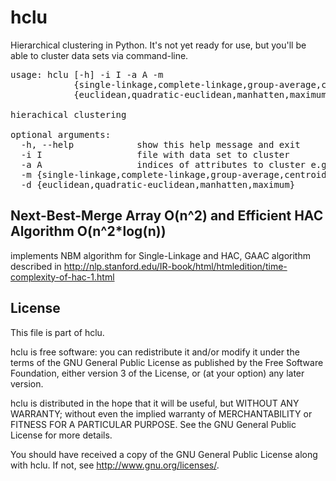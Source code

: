 # hclu 

Hierarchical clustering in Python. It's not yet ready for use, but you'll be able to cluster data sets via command-line.

<pre>
usage: hclu [-h] -i I -a A -m
            {single-linkage,complete-linkage,group-average,centroid} -d
            {euclidean,quadratic-euclidean,manhatten,maximum}

hierachical clustering

optional arguments:
  -h, --help            show this help message and exit
  -i I                  file with data set to cluster
  -a A                  indices of attributes to cluster e.g. 0,3,2
  -m {single-linkage,complete-linkage,group-average,centroid}
  -d {euclidean,quadratic-euclidean,manhatten,maximum}
</pre>

## Next-Best-Merge Array O(n^2) and Efficient HAC Algorithm O(n^2*log(n))

implements NBM algorithm for Single-Linkage and HAC, GAAC algorithm described in http://nlp.stanford.edu/IR-book/html/htmledition/time-complexity-of-hac-1.html

## License 

This file is part of hclu.

hclu is free software: you can redistribute it and/or modify
it under the terms of the GNU General Public License as published by
the Free Software Foundation, either version 3 of the License, or
(at your option) any later version.

hclu is distributed in the hope that it will be useful,
but WITHOUT ANY WARRANTY; without even the implied warranty of
MERCHANTABILITY or FITNESS FOR A PARTICULAR PURPOSE.  See the
GNU General Public License for more details.

You should have received a copy of the GNU General Public License
along with hclu.  If not, see <http://www.gnu.org/licenses/>.

